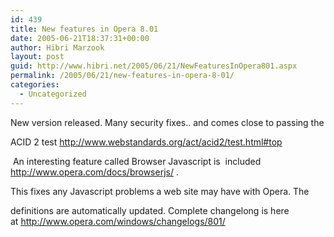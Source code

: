 ```yaml
---
id: 439
title: New features in Opera 8.01
date: 2005-06-21T18:37:31+00:00
author: Hibri Marzook
layout: post
guid: http://www.hibri.net/2005/06/21/NewFeaturesInOpera801.aspx
permalink: /2005/06/21/new-features-in-opera-8-01/
categories:
  - Uncategorized
---
```

New version released. Many security fixes.. and comes close to passing the
  
ACID 2 test <http://www.webstandards.org/act/acid2/test.html#top>

&nbsp;An interesting feature called Browser Javascript is&nbsp; included <http://www.opera.com/docs/browserjs/>&nbsp;.
  
This fixes any Javascript problems a web site may have with Opera. The
  
definitions are automatically updated. Complete changelong is here at&nbsp;<http://www.opera.com/windows/changelogs/801/>

&nbsp;